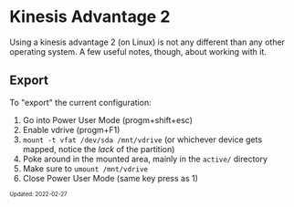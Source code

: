 Kinesis Advantage 2
===

Using a kinesis advantage 2 (on Linux) is not any different than any other operating system.
A few useful notes, though, about working with it.

## Export

To "export" the current configuration:

1. Go into Power User Mode (progm+shift+esc)
2. Enable vdrive (progm+F1)
3. `mount -t vfat /dev/sda /mnt/vdrive` (or whichever device gets mapped, notice the _lack_ of the partition)
4. Poke around in the mounted area, mainly in the `active/` directory
5. Make sure to `umount /mnt/vdrive`
6. Close Power User Mode (same key press as 1)


<sub><sup>Updated: 2022-02-27</sup></sub>
